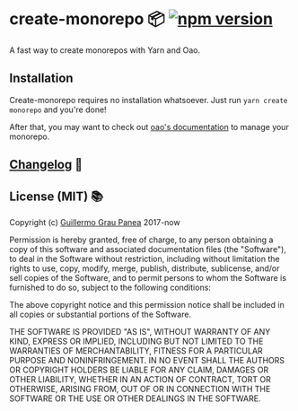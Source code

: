 # create-monorepo :package: [![npm version](https://img.shields.io/npm/v/create-monorepo.svg)](https://www.npmjs.com/package/create-monorepo)

A fast way to create monorepos with Yarn and Oao.


## Installation

Create-monorepo requires no installation whatsoever. Just run `yarn create monorepo` and you're done!

After that, you may want to check out [oao's documentation](https://github.com/guigrpa/oao#readme) to manage your monorepo.


## [Changelog](https://github.com/guigrpa/create-monorepo/blob/master/CHANGELOG.md) :scroll:


## License (MIT) :books:

Copyright (c) [Guillermo Grau Panea](https://github.com/guigrpa) 2017-now

Permission is hereby granted, free of charge, to any person obtaining a copy of this software and associated documentation files (the "Software"), to deal in the Software without restriction, including without limitation the rights to use, copy, modify, merge, publish, distribute, sublicense, and/or sell copies of the Software, and to permit persons to whom the Software is furnished to do so, subject to the following conditions:

The above copyright notice and this permission notice shall be included in all copies or substantial portions of the Software.

THE SOFTWARE IS PROVIDED "AS IS", WITHOUT WARRANTY OF ANY KIND, EXPRESS OR IMPLIED, INCLUDING BUT NOT LIMITED TO THE WARRANTIES OF MERCHANTABILITY, FITNESS FOR A PARTICULAR PURPOSE AND NONINFRINGEMENT. IN NO EVENT SHALL THE AUTHORS OR COPYRIGHT HOLDERS BE LIABLE FOR ANY CLAIM, DAMAGES OR OTHER LIABILITY, WHETHER IN AN ACTION OF CONTRACT, TORT OR OTHERWISE, ARISING FROM, OUT OF OR IN CONNECTION WITH THE SOFTWARE OR THE USE OR OTHER DEALINGS IN THE SOFTWARE.
